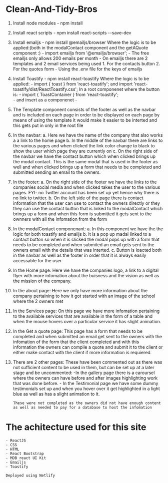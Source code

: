 # Clean-And-Tidy-Bros

1.  Install node modules -  npm install
2.  Install react scripts - npm install react-scripts --save-dev

3.  Install emailjs - npm install @emailjs/browser
        Where the logic is to be applied:(both in the modalContact component and the getAQuote component :)
            - import emailjs from '@emailjs/browser'; 
            - The free emailjs only allows 200 emails per month
            - On emailjs there are 2 templates and 2 email services being used 
                    1. For the contacts button
                    2. For the quotes form
            - Using the .env file for the keys of emailjs

4.  Install Toastify - npm install react-toastify
        Where the logic is to be applied:
            - import { toast } from 'react-toastify'; and import 'react-toastify/dist/ReactToastify.css'; 
        In a root componenet where the button is:
            - import { ToastContainer } from 'react-toastify';   
            - and insert as a componenet - <ToastContainer/>

5.  The Template component consists of the footer as well as the navbar and is included on each page in order to be displayed on   each page by means of using the template it would make it easier to be interted and this gets put in only in the root file

6.  In the navbar:
        a. Here we have the name of the company that also works a a link to the home page
        b. In the middle of the navbar there are links to the various pages and when clicked the link color change to black to show the user which page they are currently on
        c. On the right side of the navbar we have the contact button which when clicked brings up the modal contact. This is the same modal that is used in the footer as well and when clicked brings up a form that needs to be completed and submitted sending an email to the owners.

7.  In the footer:
        a. On the right side of the footer we have the links to the companies social media and when clicked takes the user to the various pages. FYI- no Twitter account has been set up yet hence why there is no link to twitter.
        b. On the left side of the page there is contact information that the user can use to contact the owners directly or they they can use the contact button that is linked to the modalContact which brings up a form and when this form is submitted it gets sent to the ownners with all the infomation from the form  

8.  In the modalContact componenant:
        a. In this component we have the the logic for both toastify and emailjs
        b. It is a pop up madal linked to a contact button so when it is clicked the modal pops up with a form that needs to be     completed and when submited an email gets sent to the owners email with the details that was interted.
        c. Button is loacted both in the navbar as well as the footer in order that it is always easily accessable for the user

    
9.  In the Home page:
        Here we have the companies logo, a link to a digital flyer with more infomation about the buisness and the vision as well as the mission of the company.

10. In the about page:
        Here we only have more information about the company pertaining to how it got started with an image of the school where the 2 owners met

11. In the Services page:
        On this page we have more infomation pertaining to the available services that are available in the form of a table and when the mouse hovers over a particular service it has slight animation.

12. In the Get a quote page:
        This page has a form that needs to be completed and when submitted an email get sent to the owners with the infomation of the form that the client completed and with this information the owners can compile a quote and submit it to the client or either make contact with the client if more information is requiered.

13. There are 2 other pages:
        These have been commented out as there was not sufficient content to be used in them, but can be set up at a later stage and be uncommented:
            -In the gallery page there is a caroursel where the owners can have before and after images highlighting work that was done before.
            - In the Testimonial page we have some dummy testimonials set up and when you hover over it get highlighted in a light blue as well as has a slight animation to it.

        These were not completed as the owners did not have enough content as well as needed to pay for a database to host the infomation

        
# The achitecture used for this site
    - ReactJS
    - CSS
    - HTML
    - React Bootstrap
    - MDB react UI Kit
    - Emailjs
    - Toastify

    Deployed using Netlify
    

    

